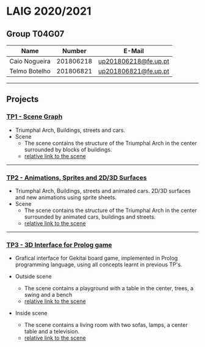
# LAIG 2020/2021

## Group T04G07
| Name             | Number    | E-Mail               |
| ---------------- | --------- | -------------------- |
| Caio Nogueira    | 201806218 | up201806218@fe.up.pt |
| Telmo Botelho    | 201806821 | up201806821@fe.up.pt |

----

## Projects

### [TP1 - Scene Graph](TP1)

- Triumphal Arch, Buildings, streets and cars.
- Scene
  - The scene contains the structure of the Triumphal Arch in the center surrounded by blocks of buildings.
  - [relative link to the scene](https://git.fe.up.pt/laig/laig-2020-2021/t04/laig-t04-g07/-/blob/master/TP1/scenes/LAIG_TP1_T4_G07.xml)
-----

### [TP2 - Animations, Sprites and 2D/3D Surfaces ](TP2)
- Triumphal Arch, Buildings, streets and animated cars. 2D/3D surfaces and new animations using sprite sheets.
- Scene
  - The scene contains the structure of the Triumphal Arch in the center surrounded by animated cars, buildings and streets.
  - [relative link to the scene](https://git.fe.up.pt/laig/laig-2020-2021/t04/laig-t04-g07/-/blob/master/TP2/scenes/LAIG_TP2_T4_G07.xml)

----

### [TP3 - 3D Interface for Prolog game](TP3)
- Grafical interface for Gekitai board game, implemented in Prolog programming language, using all concepts learnt in previous TP's.
- Outside scene
  - The scene contains a playground with a table in the center, trees, a swing and a bench
  - [relative link to the scene](https://git.fe.up.pt/laig/laig-2020-2021/t04/laig-t04-g07/-/blob/master/TP3/scenes/Outside.xml)
  
 - Inside scene
	 - The scene contains a living room with two sofas, lamps, a center table and a television.
	 - [relative link to the scene](https://git.fe.up.pt/laig/laig-2020-2021/t04/laig-t04-g07/-/blob/master/TP3/scenes/Inside.xml)
